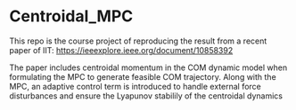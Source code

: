 # Centroidal_MPC
This repo is the course project of reproducing the result from a recent paper of IIT: https://ieeexplore.ieee.org/document/10858392

The paper includes centroidal momentum in the COM dynamic model when formulating the MPC to generate feasible
COM trajectory. Along with the MPC, an adaptive control term is introduced to handle external force
disturbances and ensure the Lyapunov stabilily of the centroidal dynamics
